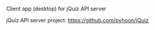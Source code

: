 Client app (desktop) for jQuiz API server

jQuiz API server project: https://github.com/pyhoon/jQuiz
